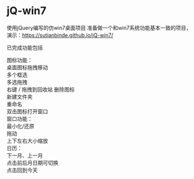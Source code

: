 # jQ-win7
使用jQuery编写的仿win7桌面项目
准备做一个和win7系统功能基本一致的项目，
演示：https://sutianbinde.github.io/jQ-win7/






已完成功能包括

图标功能：</br>
    桌面图标拖拽移动</br>
    多个框选</br>
    多选拖拽</br>
    右键 / 拖拽到回收站 删除图标</br>
    新建文件夹</br>
    重命名</br>
    双击图标打开窗口</br>
窗口功能：</br>
    最小化/还原</br>
    拖动</br>
    上下左右大小缩放</br>
日历：</br>
    下一月、上一月</br>
    点击前后月日期可切换</br>
    点击回到今天</br>
    



